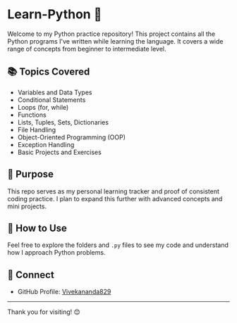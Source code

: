 # Learn-Python 🐍

Welcome to my Python practice repository! This project contains all the Python programs I've written while learning the language. It covers a wide range of concepts from beginner to intermediate level.

## 📚 Topics Covered

- Variables and Data Types
- Conditional Statements
- Loops (for, while)
- Functions
- Lists, Tuples, Sets, Dictionaries
- File Handling
- Object-Oriented Programming (OOP)
- Exception Handling
- Basic Projects and Exercises

## 🚀 Purpose

This repo serves as my personal learning tracker and proof of consistent coding practice. I plan to expand this further with advanced concepts and mini projects.

## 📎 How to Use

Feel free to explore the folders and `.py` files to see my code and understand how I approach Python problems.

## 🔗 Connect

- GitHub Profile: [Vivekananda829](https://github.com/Vivekananda829)

---

Thank you for visiting! 😊
